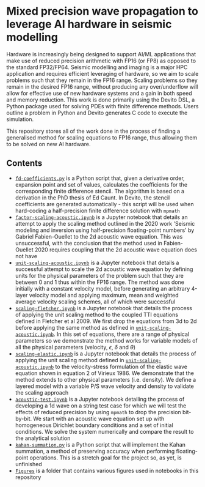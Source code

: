 # Mixed precision wave propagation to leverage AI hardware in seismic modelling

Hardware is increasingly being designed to support AI/ML applications that make use of reduced precision arithmetic with FP16 (or FP8) as opposed to the standard FP32/FP64.
Seismic modelling and imaging is a major HPC application and requires efficient leveraging of hardware, so we aim to scale problems such that they remain in the FP16 range.
Scaling problems so they remain in the desired FP16 range, without producing any over/underflow will allow for effective use of new hardware systems and a gain in both speed and memory reduction.
This work is done primarily using the Devito DSL, a Python package used for solving PDEs with finite difference methods. Users outline a problem in Python and Devito generates C code to execute the simulation.

This repository stores all of the work done in the process of finding a generalised method for scaling equations to FP16 range, thus allowing them to be solved on new AI hardware.

## Contents
- [`fd-coefficients.py`](./fd-coefficients.py) is a Python script that, given a derivative order, expansion point and set of values, calculates the coefficients for the corresponding finite difference stencil. The algorithm is based on a derivation in the PhD thesis of Ed Caunt. In Devito, the stencil coefficients are generated automatically - this script will be used when hard-coding a half-precision finite difference solution with `mpmath` 
- [`factor-scaling-acoustic.ipynb`](./factor-scaling-acoustic.ipynb) is a Jupyter notebook that details an attempt to apply the scaling method outlined in the 2020 work 'Seismic modeling and inversion using half-precision floating-point numbers' by Gabriel Fabien-Ouellet to the 2d acoustic wave equation. This was unsuccessful, with the conclusion that the method used in Fabien-Ouellet 2020 requires coupling that the 2d acoustic wave equation does not have
- [`unit-scaling-acoustic.ipynb`](./unit-scaling-acoustic.ipynb) is a Jupyter notebook that details a successful attempt to scale the 2d acoustic wave equation by defining units for the physical parameters of the problem such that they are between 0 and 1 thus within the FP16 range. The method was done initially with a constant velocity model, before generating an arbitrary 4-layer velocity model and applying maximum, mean and weighted average velocity scaling schemes, all of which were successful
- [`scaling-fletcher.ipynb`](./scaling-fletcher.ipynb) is a Jupyter notebook that details the process of applying the unit scaling method to the coupled TTI equations defined in Fletcher et al 2009. We first drop the equations from 3d to 2d before applying the same method as defined in [`unit-scaling-acoustic.ipynb`](./unit-scaling-acoustic.ipynb). In this set of equations, there are a range of physical parameters so we demonstrate the method works for variable models of all the physical parameters (velocity, $\epsilon$, $\delta$ and $\theta$)
- [`scaling-elastic.ipynb`](./scaling-elastic.ipynb) is a Jupyter notebook that details the process of applying the unit scaling method defined in [`unit-scaling-acoustic.ipynb`](./unit-scaling-acoustic.ipynb) to the velocity-stress formulation of the elastic wave equation shown in equation 2 of Virieux 1986. We demonstrate that the method extends to other physical parameters (i.e. density). We define a layered model with a variable P/S wave velocity and density to validate the scaling approach
- [`acoustic-test.ipynb`](./acoustic-test.ipynb) is a Jupyter notebook detailing the process of developing a 1d wave on a string test case for which we will test the effects of reduced precision by using `mpmath` to drop the precision bit-by-bit. We start with an acoustic wave equation set up with homogeneous Dirichlet boundary conditions and a set of initial conditions. We solve the system numerically and compare the result to the analytical solution
- [`kahan-summation.py`](./kahan-summation.py) is a Python script that will implement the Kahan summation, a method of preserving accuracy when performing floating-point operations. This is a stretch goal for the project so, as yet, is unfinished
- [`Figures`](./Figures) is a folder that contains various figures used in notebooks in this repository 

